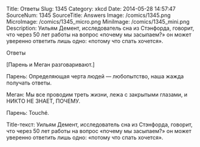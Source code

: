 Title: Ответы 
Slug: 1345 
Category: xkcd 
Date: 2014-05-28 14:57:47 
SourceNum: 1345 
SourceTitle: Answers 
Image: /comics/1345.png 
MicroImage: /comics/1345_micro.png 
MiniImage: /comics/1345_mini.png 
Description: Уильям Демент, исследователь сна из Стэнфорда, говорит, что через 50 лет работы на вопрос «почему мы засыпаем?» он может уверенно ответить лишь одно: «потому что спать хочется». 

Ответы

[Парень и Меган разговаривают.]

Парень: Определяющая черта людей — любопытство, наша жажда получать ответы.

Меган: Мы все проводим треть жизни, лежа с закрытыми глазами, и НИКТО НЕ ЗНАЕТ, ПОЧЕМУ.

Парень: Touché.

Title-текст: Уильям Демент, исследователь сна из Стэнфорда, говорит, что через 50 лет работы на вопрос «почему мы засыпаем?» он может уверенно ответить лишь одно: «потому что спать хочется».